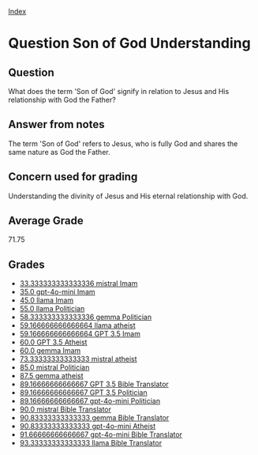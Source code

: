 
[Index](../../index.md)
# Question Son of God Understanding
## Question
What does the term 'Son of God' signify in relation to Jesus and His relationship with God the Father?

## Answer from notes
The term 'Son of God' refers to Jesus, who is fully God and shares the same nature as God the Father.

## Concern used for grading
Understanding the divinity of Jesus and His eternal relationship with God.

## Average Grade
71.75

## Grades
 * [33.333333333333336 mistral Imam](../answers/mistral_Imam/Son_of_God_Understanding.md)
 * [35.0 gpt-4o-mini Imam](../answers/gpt-4o-mini_Imam/Son_of_God_Understanding.md)
 * [45.0 llama Imam](../answers/llama_Imam/Son_of_God_Understanding.md)
 * [55.0 llama Politician](../answers/llama_Politician/Son_of_God_Understanding.md)
 * [58.333333333333336 gemma Politician](../answers/gemma_Politician/Son_of_God_Understanding.md)
 * [59.166666666666664 llama atheist](../answers/llama_atheist/Son_of_God_Understanding.md)
 * [59.166666666666664 GPT 3.5 Imam](../answers/GPT_3.5_Imam/Son_of_God_Understanding.md)
 * [60.0 GPT 3.5 Atheist](../answers/GPT_3.5_Atheist/Son_of_God_Understanding.md)
 * [60.0 gemma Imam](../answers/gemma_Imam/Son_of_God_Understanding.md)
 * [73.33333333333333 mistral atheist](../answers/mistral_atheist/Son_of_God_Understanding.md)
 * [85.0 mistral Politician](../answers/mistral_Politician/Son_of_God_Understanding.md)
 * [87.5 gemma atheist](../answers/gemma_atheist/Son_of_God_Understanding.md)
 * [89.16666666666667 GPT 3.5 Bible Translator](../answers/GPT_3.5_Bible_Translator/Son_of_God_Understanding.md)
 * [89.16666666666667 GPT 3.5 Politician](../answers/GPT_3.5_Politician/Son_of_God_Understanding.md)
 * [89.16666666666667 gpt-4o-mini Politician](../answers/gpt-4o-mini_Politician/Son_of_God_Understanding.md)
 * [90.0 mistral Bible Translator](../answers/mistral_Bible_Translator/Son_of_God_Understanding.md)
 * [90.83333333333333 gemma Bible Translator](../answers/gemma_Bible_Translator/Son_of_God_Understanding.md)
 * [90.83333333333333 gpt-4o-mini Atheist](../answers/gpt-4o-mini_Atheist/Son_of_God_Understanding.md)
 * [91.66666666666667 gpt-4o-mini Bible Translator](../answers/gpt-4o-mini_Bible_Translator/Son_of_God_Understanding.md)
 * [93.33333333333333 llama Bible Translator](../answers/llama_Bible_Translator/Son_of_God_Understanding.md)
